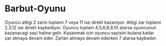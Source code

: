 # Barbut-Oyunu


Oyuncu attigi 2 zarin toplami 7 veya 11 ise direkt kazaniyor.
Attigi zar toplami 2,3,12 ise direkt kaybediyor.
Oyuncu toplam 4,5,6,8,9,10 atarsa oyuncunun kazanacagi sayi haline gelir.
Kazanmak icin oyuncu sayisini bulana kadar zar atmaya devam eder.
Zarlari atmaya devam ederken 7 atarsa kaybeder.



